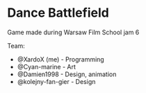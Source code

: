 # Dance Battlefield
Game made during Warsaw Film School jam 6

Team:
* @XardoX (me) - Programming
* @Cyan-marine - Art
* @Damien1998 - Design, animation
* @kolejny-fan-gier - Design
